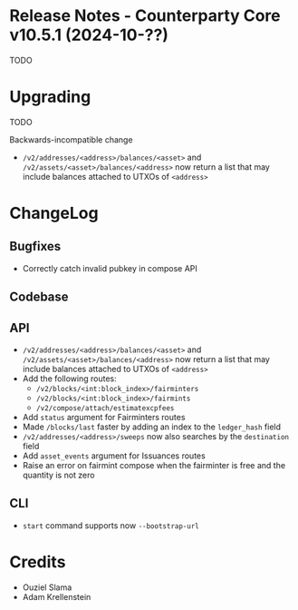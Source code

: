 # Release Notes - Counterparty Core v10.5.1 (2024-10-??)

TODO

# Upgrading

TODO

Backwards-incompatible change
- `/v2/addresses/<address>/balances/<asset>` and `/v2/assets/<asset>/balances/<address>` now return a list that may include balances attached to UTXOs of `<address>`


# ChangeLog

## Bugfixes

- Correctly catch invalid pubkey in compose API

## Codebase


## API

- `/v2/addresses/<address>/balances/<asset>` and `/v2/assets/<asset>/balances/<address>` now return a list that may include balances attached to UTXOs of `<address>`
- Add the following routes:
    * `/v2/blocks/<int:block_index>/fairminters`
    * `/v2/blocks/<int:block_index>/fairmints`
    * `/v2/compose/attach/estimatexcpfees`
- Add `status` argument for Fairminters routes
- Made `/blocks/last` faster by adding an index to the `ledger_hash` field
- `/v2/addresses/<address>/sweeps` now also searches by the `destination` field
- Add `asset_events` argument for Issuances routes
- Raise an error on fairmint compose when the fairminter is free and the quantity is not zero

## CLI

- `start` command supports now `--bootstrap-url`

# Credits

* Ouziel Slama
* Adam Krellenstein
